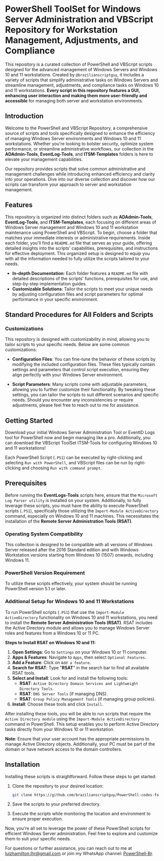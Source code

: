 # PowerShell ToolSet for Windows Server Administration and VBScript Repository for Workstation Management, Adjustments, and Compliance

This repository is a curated collection of PowerShell and VBScript scripts designed for the advanced management of Windows Servers and Windows 10 and 11 workstations. Created by `@brazilianscriptguy`, it includes a variety of scripts that simplify administrative tasks on Windows Servers and streamline management, adjustments, and compliance tasks on Windows 10 and 11 workstations. **Every script in this repository features a GUI, enhancing user interaction and making them more user-friendly and accessible** for managing both server and workstation environments.

## Introduction

Welcome to the PowerShell and VBScript Repository, a comprehensive source of scripts and tools specifically designed to enhance the efficiency of managing Windows Server environments and Windows 10 and 11 workstations. Whether you're looking to bolster security, optimize system performance, or streamline administrative workflows, our collection in the **ADAdmin-Tools**, **EventLog-Tools**, and **ITSM-Templates** folders is here to elevate your management capabilities.

Our repository provides scripts that solve common administrative and management challenges while introducing enhanced efficiency and clarity into your operations. Dive into our diverse collection and discover how our scripts can transform your approach to server and workstation management.

## Features

This repository is organized into distinct folders such as **ADAdmin-Tools**, **EventLog-Tools**, and **ITSM-Templates**, each focusing on different areas of Windows Server management and Windows 10 and 11 workstation maintenance using PowerShell and VBScript. To begin, choose a folder that matches your immediate interests or administrative requirements. Inside each folder, you'll find a `README.md` file that serves as your guide, offering detailed insights into the scripts' capabilities, prerequisites, and instructions for effective deployment. This organized setup is designed to equip you with all the information needed to fully utilize the scripts tailored to your needs.

- **In-depth Documentation**: Each folder features a `README.md` file with detailed descriptions of the scripts' functions, prerequisites for use, and step-by-step implementation guides.
- **Customizable Solutions**: Tailor the scripts to meet your unique needs by adjusting configuration files and script parameters for optimal performance in your specific environment.

## Standard Procedures for All Folders and Scripts

### Customizations

This repository is designed with customizability in mind, allowing you to tailor scripts to your specific needs. Below are some common customizations:

- **Configuration Files**: You can fine-tune the behavior of these scripts by modifying the included configuration files. These files typically contain settings and parameters that control script execution, ensuring they align perfectly with your Windows Server environment.

- **Script Parameters**: Many scripts come with adjustable parameters, allowing you to further customize their functionality. By tweaking these settings, you can tailor the scripts to suit different scenarios and specific needs. Should you encounter any inconsistencies or require adjustments, please feel free to reach out to me for assistance.

## Getting Started

Download your initial Windows Server Administration Tool or EventID Logs tool for PowerShell now and begin managing like a pro. Additionally, you can download the VBScript ToolSet ITSM-Tools for configuring Windows 10 and 11 workstations!

Each PowerShell Script (`.PS1`) can be executed by right-clicking and selecting `Run with PowerShell`, and VBScript files can be run by right-clicking and choosing `Run with command prompt`.

## Prerequisites

Before running the **EventLogs-Tools** scripts here, ensure that the `Microsoft Log Parser utility` is installed on your system. Additionally, to fully leverage these scripts, you must have the ability to execute PowerShell scripts (`.PS1`), specifically those utilizing the `Import-Module ActiveDirectory` command, especially on Windows 10 and 11 machines. This necessitates the installation of the **Remote Server Administration Tools (RSAT)**.

### Operating System Compatibility

This collection is designed to be compatible with all versions of Windows Server released after the 2016 Standard edition and with Windows Workstation versions starting from Windows 10 (1507) onwards, including Windows 11.

### PowerShell Version Requirement

To utilize these scripts effectively, your system should be running PowerShell version 5.1 or later.

### Additional Setup for Windows 10 and 11 Workstations

To run PowerShell scripts (`.PS1`) that use the `Import-Module ActiveDirectory` functionality on Windows 10 and 11 workstations, you need to install the **Remote Server Administration Tools (RSAT)**. RSAT includes the Active Directory module and allows you to manage Windows Server roles and features from a Windows 10 or 11 PC.

**Steps to Install RSAT on Windows 10 and 11:**

1. **Open Settings**: Go to `Settings` on your Windows 10 or 11 computer.
2. **Apps & Features**: Navigate to `Apps`, then select `Optional Features`.
3. **Add a Feature**: Click on `Add a feature`.
4. **Search for RSAT**: Type "**RSAT**" in the search bar to find all available RSAT tools.
5. **Select and Install**: Look for and install the following tools:
    - **RSAT**: `Active Directory Domain Services and Lightweight Directory Tools`.
    - **RSAT**: `DNS Server Tools` (if managing DNS).
    - **RSAT**: `Group Policy Management Tools` (if managing group policies).
6. **Install**: Choose these tools and click `Install`.

After installing these tools, you will be able to run scripts that require the `Active Directory module` using the `Import-Module ActiveDirectory` command in PowerShell. This setup enables you to perform Active Directory tasks directly from your Windows 10 or 11 workstation.

**Note**: Ensure that your user account has the appropriate permissions to manage Active Directory objects. Additionally, your PC must be part of the domain or have network access to the domain controllers.

## Installation

Installing these scripts is straightforward. Follow these steps to get started:

1. Clone the repository to your desired location:

   ```bash
   git clone https://github.com/brazilianscriptguy/PowerShell-codes-for-Windows-Server-Administrators.git
   ```

2. Save the scripts to your preferred directory.

3. Execute the scripts while monitoring the location and environment to ensure proper execution.

Now, you're all set to leverage the power of these PowerShell scripts for efficient Windows Server administration. Feel free to explore and customize them to suit your specific needs.

For questions or further assistance, you can reach out to me at luizhamilton.lhr@gmail.com or join my WhatsApp channel: [PowerShell-Br](https://whatsapp.com/channel/0029VaEgqC50G0XZV1k4Mb1c).
